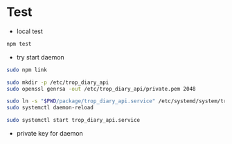 # Test

* local test

```bash
npm test
```

* try start daemon

```bash
sudo npm link

sudo mkdir -p /etc/trop_diary_api
sudo openssl genrsa -out /etc/trop_diary_api/private.pem 2048

sudo ln -s "$PWD/package/trop_diary_api.service" /etc/systemd/system/trop_diary_api.service
sudo systemctl daemon-reload

sudo systemctl start trop_diary_api.service
```

* private key for daemon

```bash

```
